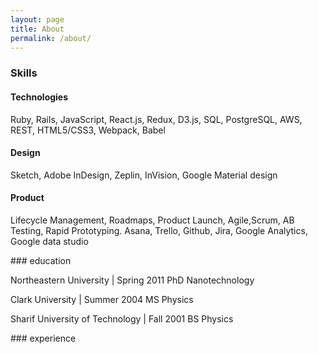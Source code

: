 ```yaml
---
layout: page
title: About
permalink: /about/
---
```




### Skills

#### Technologies
Ruby, Rails, JavaScript, React.js, Redux, D3.js, SQL, PostgreSQL, AWS, REST, HTML5/CSS3, Webpack, Babel


#### Design
Sketch, Adobe InDesign, Zeplin, InVision, Google Material design

<div class="divider"></div>

#### Product
Lifecycle Management, Roadmaps, Product Launch, Agile,Scrum, AB Testing, Rapid Prototyping.
Asana, Trello, Github, Jira, Google Analytics, Google data studio


<div class="divider"></div>
### education

Northeastern University | Spring 2011
PhD Nanotechnology

Clark University | Summer 2004
MS Physics

Sharif University of Technology | Fall 2001
BS Physics


<div class="divider"></div>
### experience
